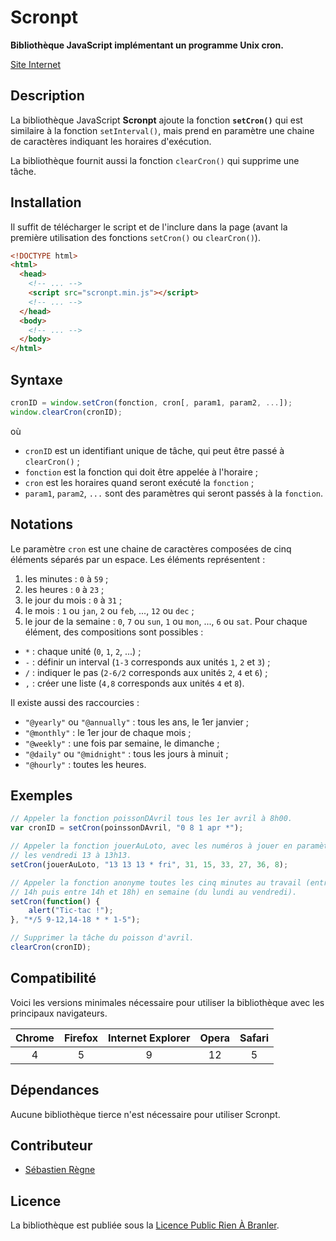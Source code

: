 # Scronpt
**Bibliothèque JavaScript implémentant un programme Unix cron.**

[Site Internet](https://regseb.github.io/scronpt)

## Description
La bibliothèque JavaScript **Scronpt** ajoute la fonction **`setCron()`** qui
est similaire à la fonction `setInterval()`, mais prend en paramètre une chaine
de caractères indiquant les horaires d'exécution.

La bibliothèque fournit aussi la fonction `clearCron()` qui supprime une tâche.

## Installation
Il suffit de télécharger le script et de l'inclure dans la page (avant la
première utilisation des fonctions `setCron()` ou `clearCron()`).
```HTML
<!DOCTYPE html>
<html>
  <head>
    <!-- ... -->
    <script src="scronpt.min.js"></script>
    <!-- ... -->
  </head>
  <body>
    <!-- ... -->
  </body>
</html>
```

## Syntaxe
```JavaScript
cronID = window.setCron(fonction, cron[, param1, param2, ...]);
window.clearCron(cronID);
```
où
- `cronID` est un identifiant unique de tâche, qui peut être passé à
  `clearCron()` ;
- `fonction` est la fonction qui doit être appelée à l'horaire ;
- `cron` est les horaires quand seront exécuté la `fonction` ;
- `param1`, `param2`, `...` sont des paramètres qui seront passés à la
  `fonction`.

## Notations
Le paramètre `cron` est une chaine de caractères composées de cinq éléments
séparés par un espace. Les éléments représentent :
1. les minutes : `0` à `59` ;
2. les heures : `0` à `23` ;
3. le jour du mois : `0` à `31` ;
4. le mois : `1` ou `jan`, `2` ou `feb`, ..., `12` ou `dec` ;
5. le jour de la semaine : `0`, `7` ou `sun`, `1` ou `mon`, ..., `6` ou `sat`.
Pour chaque élément, des compositions sont possibles :
- `*` : chaque unité (`0`, `1`, `2`, ...) ;
- `-` : définir un interval (`1-3` corresponds aux unités `1`, `2` et `3`) ;
- `/` : indiquer le pas (`2-6/2` corresponds aux unités `2`, `4` et `6`) ;
- `,` : créer une liste (`4,8` corresponds aux unités `4` et `8`).

Il existe aussi des raccourcies :
- `"@yearly"` ou `"@annually"` : tous les ans, le 1er janvier ;
- `"@monthly"` : le 1er jour de chaque mois ;
- `"@weekly"` : une fois par semaine, le dimanche ;
- `"@daily"` ou `"@midnight"` : tous les jours à minuit ;
- `"@hourly"` : toutes les heures.

## Exemples
```JavaScript
// Appeler la fonction poissonDAvril tous les 1er avril à 8h00.
var cronID = setCron(poinssonDAvril, "0 8 1 apr *");

// Appeler la fonction jouerAuLoto, avec les numéros à jouer en paramètres, tous
// les vendredi 13 à 13h13.
setCron(jouerAuLoto, "13 13 13 * fri", 31, 15, 33, 27, 36, 8);

// Appeler la fonction anonyme toutes les cinq minutes au travail (entre 9h et
// 14h puis entre 14h et 18h) en semaine (du lundi au vendredi).
setCron(function() {
    alert("Tic-tac !");
}, "*/5 9-12,14-18 * * 1-5");

// Supprimer la tâche du poisson d'avril.
clearCron(cronID);
```

## Compatibilité
Voici les versions minimales nécessaire pour utiliser la bibliothèque avec les
principaux navigateurs.

 Chrome | Firefox | Internet Explorer | Opera | Safari
:------:|:-------:|:-----------------:|:-----:|:------:
   4    |    5    |         9         |  12   |   5

## Dépendances
Aucune bibliothèque tierce n'est nécessaire pour utiliser Scronpt.

## Contributeur
- [Sébastien Règne](https://github.com/regseb/)

## Licence
La bibliothèque est publiée sous la
[Licence Public Rien À Branler](http://sam.zoy.org/lprab/ "LPRAB").
